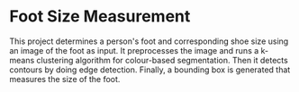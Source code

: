 # Foot Size Measurement
This project determines a person's foot and corresponding shoe size using an image of the foot as input. 
It preprocesses the image and runs a k-means clustering algorithm for colour-based segmentation. Then it detects contours by doing edge detection. Finally, a bounding box is generated that measures the size of the foot.
